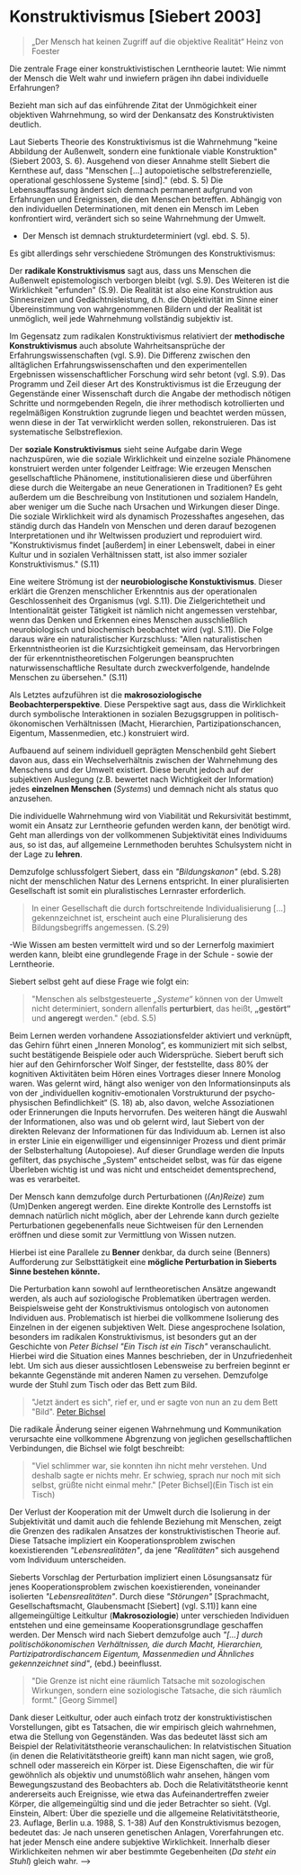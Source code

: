 # Konstruktivismus [Siebert 2003]

> „Der Mensch hat keinen Zugriff auf die objektive Realität“
> Heinz von Foester

Die zentrale Frage einer konstruktivistischen Lerntheorie lautet: Wie nimmt der Mensch die Welt wahr und inwiefern prägen ihn dabei individuelle Erfahrungen?

Bezieht man sich auf das einführende Zitat der Unmögichkeit einer objektiven Wahrnehmung, so wird der Denkansatz des Konstruktivisten deutlich.

Laut Sieberts Theorie des Konstruktivismus ist die Wahrnehmung "keine Abbildung der Außenwelt, sondern eine funktionale viable Konstruktion" (Siebert 2003, S. 6).
Ausgehend von dieser Annahme stellt Siebert die Kernthese auf, dass "Menschen [...] autopoietische
selbstreferenzielle, operational geschlossene Systeme [sind]." (ebd. S. 5)
Die Lebensauffassung ändert sich demnach permanent aufgrund von Erfahrungen und Ereignissen, die den Menschen betreffen.
Abhängig von den individuellen Determinationen, mit denen ein Mensch im Leben konfrontiert wird, verändert sich so seine Wahrnehmung der Umwelt.
- Der Mensch ist demnach strukturdeterminiert (vgl. ebd. S. 5).


Es gibt allerdings sehr verschiedene Strömungen des Konstruktivismus:

Der **radikale Konstruktivismus** sagt aus, dass uns Menschen die Außenwelt epistemologisch verborgen bleibt (vgl. S.9).
Des Weiteren ist die Wirklichkeit "erfunden" (S.9).
Die Realität ist also eine Konstruktion aus Sinnesreizen und Gedächtnisleistung, d.h. die Objektivität im Sinne einer Übereinstimmung von wahrgenommenen Bildern und der Realität ist unmöglich, weil jede Wahrnehmung vollständig subjektiv ist.

Im Gegensatz zum radikalen Konstruktivismus relativiert der **methodische Konstruktivismus** auch absolute Wahrheitsansprüche der Erfahrungswissenschaften (vgl. S.9).
Die Differenz zwischen den alltäglichen Erfahrungswissenschaften und den experimentellen Ergebnissen wissenschaftlicher Forschung wird sehr betont (vgl. S.9).
Das Programm und Zeil dieser Art des Konstruktivismus ist die Erzeugung der Gegenstände einer Wissenschaft durch die Angabe der methodisch nötigen Schritte und normgebenden Regeln, die ihrer methodisch kotrollierten und regelmäßigen Konstruktion zugrunde liegen und beachtet werden müssen, wenn diese in der Tat verwirklicht werden sollen, rekonstruieren.
Das ist systematische Selbstreflexion.

Der **soziale Konstruktivismus** sieht seine Aufgabe darin Wege nachzuspüren, wie die soziale Wirklichkeit und einzelne soziale Phänomene konstruiert werden unter folgender Leitfrage:
Wie erzeugen Menschen gesellschaftliche Phänomene, institutionalisieren diese und überführen diese durch die Weitergabe an neue Generationen in Traditionen?
Es geht außerdem um die Beschreibung von Institutionen und sozialem Handeln, aber weniger um die Suche nach Ursachen und Wirkungen dieser Dinge.
Die soziale Wirklichkeit wird als dynamisch Prozesshaftes angesehen, das ständig durch das Handeln von Menschen und deren darauf bezogenen Interpretationen und ihr Weltwissen produziert und reproduiert wird.
"Konstruktivismus findet [außerdem] in einer Lebenswelt, dabei in einer Kultur und in sozialen Verhältnissen statt, ist also immer sozialer Konstruktivismus." (S.11)

Eine weitere Strömung ist der **neurobiologische Konstuktivismus**.
Dieser erklärt die Grenzen menschlicher Erkenntnis aus der operationalen Geschlossenheit des Organismus (vgl. S.11).
Die Zielgerichtetheit und Intentionalität geister Tätigkeit ist nämlich nicht angemessen verstehbar, wenn das Denken und Erkennen eines Menschen ausschließlich neurobiologisch und biochemisch beobachtet wird (vgl. S.11).
Die Folge daraus wäre ein naturalistischer Kurzschluss:
"Allen naturalistischen Erkenntnistheorien ist die Kurzsichtigkeit gemeinsam, das Hervorbringen der für erkenntnistheoretischen Folgerungen beanspruchten naturwissenschaftliche Resultate durch zweckverfolgende, handelnde Menschen zu übersehen." (S.11)

Als Letztes aufzuführen ist die **makrosoziologische Beobachterperspektive**.
Diese Perspektive sagt aus, dass die Wirklichkeit durch symbolische Interaktionen in sozialen Bezugsgruppen in politisch-ökonomischen Verhältnissen (Macht, Hierarchien, Partizipationschancen, Eigentum, Massenmedien, etc.) konstruiert wird.


Aufbauend auf seinem individuell geprägten Menschenbild geht Siebert davon aus, dass ein Wechselverhältnis zwischen der Wahrnehmung des Menschens und der Umwelt existiert.
Diese beruht jedoch auf der subjektiven Auslegung (z.B. bewertet nach Wichtigkeit der Information) jedes **einzelnen Menschen** (*Systems*) und demnach nicht als status quo anzusehen.

Die individuelle Wahrnehmung wird von Viabilität und Rekursivität bestimmt, womit ein Ansatz zur Lerntheorie gefunden werden kann, der benötigt wird.
Geht man allerdings von der vollkommenen Subjektivität eines Individuums aus, so ist das, auf allgemeine Lernmethoden beruhtes Schulsystem nicht in der Lage zu **lehren**.

Demzufolge schlussfolgert Siebert, dass ein *"Bildungskanon"* (ebd. S.28) nicht der menschlichen Natur des Lernens entspricht.
In einer pluralisierten Gesellschaft ist somit ein pluralistisches Lernraster erforderlich.
>In einer Gesellschaft die durch fortschreitende Individualisierung [...] gekennzeichnet ist, erscheint auch eine Pluralisierung des Bildungsbegriffs angemessen. (S.29)

-Wie Wissen am besten vermittelt wird und so der Lernerfolg maximiert werden kann, bleibt eine grundlegende Frage in der Schule - sowie der Lerntheorie.

Siebert selbst geht auf diese Frage wie folgt ein:
>"Menschen als selbstgesteuerte *„Systeme“* können von der Umwelt nicht determiniert, sondern allenfalls **perturbiert**, das heißt, **„gestört“** und **angeregt** werden." (ebd. S.5)

Beim Lernen werden vorhandene Assoziationsfelder aktiviert und verknüpft, das Gehirn führt einen „Inneren Monolog“, es kommuniziert mit sich selbst, sucht bestätigende Beispiele oder auch Widersprüche. Siebert beruft sich hier auf den Gehirnforscher Wolf Singer, der feststellte, dass 80% der kognitiven Aktivitäten beim Hören eines Vortrages dieser Innere Monolog waren. Was gelernt wird, hängt also weniger von den Informationsinputs als von der „individuellen kognitiv-emotionalen Vorstrukturund der psycho-physischen Befindlichkeit“ (S. 18) ab, also davon, welche Assoziationen oder Erinnerungen die Inputs hervorrufen. Des weiteren hängt die Auswahl der Informationen, also was und ob gelernt wird, laut Siebert von der direkten Relevanz der Informationen für das Individuum ab. Lernen ist also in erster Linie ein eigenwilliger und eigensinniger Prozess und dient primär der Selbsterhaltung (Autopoiese). Auf dieser Grundlage werden die Inputs gefiltert, das psychische „System“ entscheidet selbst, was für das eigene Überleben wichtig ist und was nicht und entscheidet dementsprechend, was es verarbeitet.


Der Mensch kann demzufolge durch Perturbationen (*(An)Reize*) zum (Um)Denken angeregt werden.
 Eine direkte Kontrolle  des Lernstoffs ist demnach natürlich nicht möglich, aber der Lehrende kann durch gezielte Perturbationen gegebenenfalls neue Sichtweisen für den Lernenden eröffnen und diese somit zur Vermittlung von Wissen nutzen.

Hierbei ist eine Parallele zu **Benner** denkbar, da durch seine (Benners) Aufforderung zur Selbsttätigkeit eine **mögliche Perturbation in Sieberts Sinne bestehen könnte.**

Die Perturbation kann sowohl auf lerntheoretischen  Ansätze angewandt werden, als auch auf soziologische Problematiken übertragen werden.
Beispielsweise geht der Konstruktivismus ontologisch von autonomen Individuen aus.
Problematisch ist hierbei die vollkommene Isolierung des Einzelnen in der eigenen subjektiven Welt.
Diese angesprochene Isolation, besonders im radikalen Konstruktivismus, ist besonders gut an der Geschichte von *Peter Bichsel* *"Ein Tisch ist ein Tisch"* veranschaulicht.
Hierbei wird die Situation eines Mannes beschrieben, der in Unzufriedenheit lebt.
Um sich aus dieser aussichtlosen Lebensweise zu berfreien beginnt er bekannte Gegenstände mit anderen Namen zu versehen. Demzufolge wurde der Stuhl zum Tisch oder das Bett zum Bild.

> "Jetzt ändert es sich", rief er, und er sagte von nun an zu dem Bett "Bild".
> [Peter Bichsel](http://www.univie.ac.at/ims/koeppl_lv/Mth_04/Bichsel_Tisch.htm)

Die radikale Änderung seiner eigenen Wahrnehmung und Kommunikation verursachte eine vollkommene Abgrenzung von jeglichen gesellschaftlichen Verbindungen, die Bichsel wie folgt beschreibt:

> "Viel schlimmer war, sie konnten ihn nicht mehr verstehen. Und deshalb sagte er nichts mehr. Er schwieg, sprach nur noch mit sich selbst, grüßte nicht einmal mehr."
> [Peter Bichsel](Ein Tisch ist ein Tisch)

Der Verlust der Kooperation mit der Umwelt durch die Isolierung in der Subjektivität und damit auch die fehlende Beziehung mit Menschen, zeigt die Grenzen des radikalen Ansatzes der konstruktivistischen Theorie auf.
Diese Tatsache impliziert ein Kooperationsproblem zwischen koexistierenden *"Lebensrealitäten"*, da jene *"Realitäten"* sich ausgehend vom Individuum unterscheiden.


 Sieberts Vorschlag der Perturbation impliziert einen Lösungsansatz für jenes Kooperationsproblem zwischen koexistierenden, voneinander isolierten *"Lebensrealitäten"*.
Durch diese *"Störungen"* [Sprachmacht, Gesellschaftsmacht, Glaubensmacht [Siebert] (vgl. S.11)] kann eine allgemeingültige Leitkultur (**Makrosoziologie**) unter verschieden Individuen entstehen und eine gemeinsame Kooperationsgrundlage geschaffen werden.
Der Mensch wird nach Siebert demzufolge auch *"[...] durch politischökonomischen Verhältnissen, die durch Macht, Hierarchien, Partizipatrordischancem Eigentum, Massenmedien und Ähnliches gekennzeichnet sind"*, (ebd.) beeinflusst.

> "Die Grenze ist nicht eine räumlich Tatsache mit sozologischen Wirkungen, sondern eine soziologische Tatsache, die sich räumlich formt." [Georg Simmel]

Dank dieser Leitkultur, oder auch einfach trotz der konstruktivistischen Vorstellungen, gibt es Tatsachen, die wir empirisch gleich wahrnehmen, etwa die Stellung von Gegenständen.
Was das bedeutet lässt sich am Beispiel der Relativitätstheorie veranschaulichen:
In relatvistischen Situation (in denen die Relativitätstheorie greift) kann man nicht sagen, wie groß, schnell oder massereich ein Körper ist.
Diese Eigenschaften, die wir für gewöhnlich als objektiv und unumstößlich wahr ansehen, hängen vom Bewegungszustand des Beobachters ab.
Doch die Relativitätstheorie kennt andererseits auch Ereignisse, wie etwa das Aufeinandertreffen zweier Körper, die allgemeingültig sind und die jeder Betrachter so sieht. (Vgl. Einstein, Albert: Über die spezielle und die allgemeine Relativitätstheorie, 23. Auflage, Berlin u.a. 1988, S. 1-38)
Auf den Konstruktivismus bezogen, bedeutet das:
Je nach unseren genetischen Anlagen, Vorerfahrungen etc. hat jeder Mensch eine andere subjektive Wirklichkeit.
Innerhalb dieser Wirklichkeiten nehmen wir aber bestimmte Gegebenheiten (*Da steht ein Stuhl*) gleich wahr.
  -->
